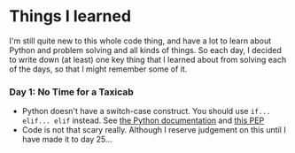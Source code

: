 # Things I learned

I'm still quite new to this whole code thing, and have a lot to learn about Python and problem solving and all kinds of things. So each day, I decided to write down (at least) one key thing that I learned about from solving each of the days, so that I might remember some of it.

### Day 1: No Time for a Taxicab

- Python doesn't have a switch-case construct. You should use `if... elif... elif` instead. See [the Python documentation](https://docs.python.org/3/tutorial/controlflow.html#if-statements) and [this PEP](https://www.python.org/dev/peps/pep-3103/)
- Code is not that scary really. Although I reserve judgement on this until I have made it to day 25...
